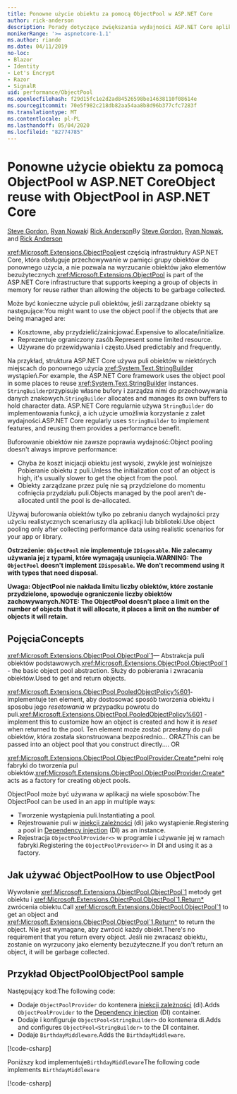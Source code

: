 ```yaml
---
title: Ponowne użycie obiektu za pomocą ObjectPool w ASP.NET Core
author: rick-anderson
description: Porady dotyczące zwiększania wydajności ASP.NET Core aplikacji przy użyciu programu ObjectPool.
monikerRange: '>= aspnetcore-1.1'
ms.author: riande
ms.date: 04/11/2019
no-loc:
- Blazor
- Identity
- Let's Encrypt
- Razor
- SignalR
uid: performance/ObjectPool
ms.openlocfilehash: f29d15fc1e2d2ad84526598be14638110f08614e
ms.sourcegitcommit: 70e5f982c218db82aa54aa8b8d96b377cfc7283f
ms.translationtype: MT
ms.contentlocale: pl-PL
ms.lasthandoff: 05/04/2020
ms.locfileid: "82774785"
---
```

# <a name="object-reuse-with-objectpool-in-aspnet-core"></a><span data-ttu-id="70752-103">Ponowne użycie obiektu za pomocą ObjectPool w ASP.NET Core</span><span class="sxs-lookup"><span data-stu-id="70752-103">Object reuse with ObjectPool in ASP.NET Core</span></span>

<span data-ttu-id="70752-104">[Steve Gordon](https://twitter.com/stevejgordon), [Ryan Nowak](https://github.com/rynowak)i [Rick Anderson](https://twitter.com/RickAndMSFT)</span><span class="sxs-lookup"><span data-stu-id="70752-104">By [Steve Gordon](https://twitter.com/stevejgordon), [Ryan Nowak](https://github.com/rynowak), and [Rick Anderson](https://twitter.com/RickAndMSFT)</span></span>

<span data-ttu-id="70752-105"><xref:Microsoft.Extensions.ObjectPool>jest częścią infrastruktury ASP.NET Core, która obsługuje przechowywanie w pamięci grupy obiektów do ponownego użycia, a nie pozwala na wyrzucanie obiektów jako elementów bezużytecznych.</span><span class="sxs-lookup"><span data-stu-id="70752-105"><xref:Microsoft.Extensions.ObjectPool> is part of the ASP.NET Core infrastructure that supports keeping a group of objects in memory for reuse rather than allowing the objects to be garbage collected.</span></span>

<span data-ttu-id="70752-106">Może być konieczne użycie puli obiektów, jeśli zarządzane obiekty są następujące:</span><span class="sxs-lookup"><span data-stu-id="70752-106">You might want to use the object pool if the objects that are being managed are:</span></span>

- <span data-ttu-id="70752-107">Kosztowne, aby przydzielić/zainicjować.</span><span class="sxs-lookup"><span data-stu-id="70752-107">Expensive to allocate/initialize.</span></span>
- <span data-ttu-id="70752-108">Reprezentuje ograniczony zasób.</span><span class="sxs-lookup"><span data-stu-id="70752-108">Represent some limited resource.</span></span>
- <span data-ttu-id="70752-109">Używane do przewidywania i często.</span><span class="sxs-lookup"><span data-stu-id="70752-109">Used predictably and frequently.</span></span>

<span data-ttu-id="70752-110">Na przykład, struktura ASP.NET Core używa puli obiektów w niektórych miejscach do ponownego użycia <xref:System.Text.StringBuilder> wystąpień.</span><span class="sxs-lookup"><span data-stu-id="70752-110">For example, the ASP.NET Core framework uses the object pool in some places to reuse <xref:System.Text.StringBuilder> instances.</span></span> <span data-ttu-id="70752-111">`StringBuilder`przypisuje własne bufory i zarządza nimi do przechowywania danych znakowych.</span><span class="sxs-lookup"><span data-stu-id="70752-111">`StringBuilder` allocates and manages its own buffers to hold character data.</span></span> <span data-ttu-id="70752-112">ASP.NET Core regularnie używa `StringBuilder` do implementowania funkcji, a ich użycie umożliwia korzystanie z zalet wydajności.</span><span class="sxs-lookup"><span data-stu-id="70752-112">ASP.NET Core regularly uses `StringBuilder` to implement features, and reusing them provides a performance benefit.</span></span>

<span data-ttu-id="70752-113">Buforowanie obiektów nie zawsze poprawia wydajność:</span><span class="sxs-lookup"><span data-stu-id="70752-113">Object pooling doesn't always improve performance:</span></span>

- <span data-ttu-id="70752-114">Chyba że koszt inicjacji obiektu jest wysoki, zwykle jest wolniejsze Pobieranie obiektu z puli.</span><span class="sxs-lookup"><span data-stu-id="70752-114">Unless the initialization cost of an object is high, it's usually slower to get the object from the pool.</span></span>
- <span data-ttu-id="70752-115">Obiekty zarządzane przez pulę nie są przydzielone do momentu cofnięcia przydziału puli.</span><span class="sxs-lookup"><span data-stu-id="70752-115">Objects managed by the pool aren't de-allocated until the pool is de-allocated.</span></span>

<span data-ttu-id="70752-116">Używaj buforowania obiektów tylko po zebraniu danych wydajności przy użyciu realistycznych scenariuszy dla aplikacji lub biblioteki.</span><span class="sxs-lookup"><span data-stu-id="70752-116">Use object pooling only after collecting performance data using realistic scenarios for your app or library.</span></span>

<span data-ttu-id="70752-117">**Ostrzeżenie: `ObjectPool` nie implementuje `IDisposable`. Nie zalecamy używania jej z typami, które wymagają usunięcia.**</span><span class="sxs-lookup"><span data-stu-id="70752-117">**WARNING: The `ObjectPool` doesn't implement `IDisposable`. We don't recommend using it with types that need disposal.**</span></span>

<span data-ttu-id="70752-118">**Uwaga: ObjectPool nie nakłada limitu liczby obiektów, które zostanie przydzielone, spowoduje ograniczenie liczby obiektów zachowywanych.**</span><span class="sxs-lookup"><span data-stu-id="70752-118">**NOTE: The ObjectPool doesn't place a limit on the number of objects that it will allocate, it places a limit on the number of objects it will retain.**</span></span>

## <a name="concepts"></a><span data-ttu-id="70752-119">Pojęcia</span><span class="sxs-lookup"><span data-stu-id="70752-119">Concepts</span></span>

<span data-ttu-id="70752-120"><xref:Microsoft.Extensions.ObjectPool.ObjectPool`1>— Abstrakcja puli obiektów podstawowych.</span><span class="sxs-lookup"><span data-stu-id="70752-120"><xref:Microsoft.Extensions.ObjectPool.ObjectPool`1> - the basic object pool abstraction.</span></span> <span data-ttu-id="70752-121">Służy do pobierania i zwracania obiektów.</span><span class="sxs-lookup"><span data-stu-id="70752-121">Used to get and return objects.</span></span>

<span data-ttu-id="70752-122"><xref:Microsoft.Extensions.ObjectPool.PooledObjectPolicy%601>-implementuje ten element, aby dostosować sposób tworzenia obiektu i sposobu jego *resetowania* w przypadku powrotu do puli.</span><span class="sxs-lookup"><span data-stu-id="70752-122"><xref:Microsoft.Extensions.ObjectPool.PooledObjectPolicy%601> - implement this to customize how an object is created and how it is *reset* when returned to the pool.</span></span> <span data-ttu-id="70752-123">Ten element może zostać przesłany do puli obiektów, która została skonstruowana bezpośrednio... ORAZ</span><span class="sxs-lookup"><span data-stu-id="70752-123">This can be passed into an object pool that you construct directly.... OR</span></span>

<span data-ttu-id="70752-124"><xref:Microsoft.Extensions.ObjectPool.ObjectPoolProvider.Create*>pełni rolę fabryki do tworzenia pul obiektów.</span><span class="sxs-lookup"><span data-stu-id="70752-124"><xref:Microsoft.Extensions.ObjectPool.ObjectPoolProvider.Create*> acts as a factory for creating object pools.</span></span>
<!-- REview, there is no ObjectPoolProvider<T> -->

<span data-ttu-id="70752-125">ObjectPool może być używana w aplikacji na wiele sposobów:</span><span class="sxs-lookup"><span data-stu-id="70752-125">The ObjectPool can be used in an app in multiple ways:</span></span>

* <span data-ttu-id="70752-126">Tworzenie wystąpienia puli.</span><span class="sxs-lookup"><span data-stu-id="70752-126">Instantiating a pool.</span></span>
* <span data-ttu-id="70752-127">Rejestrowanie puli w [iniekcji zależności](xref:fundamentals/dependency-injection) (di) jako wystąpienie.</span><span class="sxs-lookup"><span data-stu-id="70752-127">Registering a pool in [Dependency injection](xref:fundamentals/dependency-injection) (DI) as an instance.</span></span>
* <span data-ttu-id="70752-128">Rejestracja `ObjectPoolProvider<>` w programie i używanie jej w ramach fabryki.</span><span class="sxs-lookup"><span data-stu-id="70752-128">Registering the `ObjectPoolProvider<>` in DI and using it as a factory.</span></span>

## <a name="how-to-use-objectpool"></a><span data-ttu-id="70752-129">Jak używać ObjectPool</span><span class="sxs-lookup"><span data-stu-id="70752-129">How to use ObjectPool</span></span>

<span data-ttu-id="70752-130">Wywołanie <xref:Microsoft.Extensions.ObjectPool.ObjectPool`1> metody get obiektu i <xref:Microsoft.Extensions.ObjectPool.ObjectPool`1.Return*> zwrócenia obiektu.</span><span class="sxs-lookup"><span data-stu-id="70752-130">Call <xref:Microsoft.Extensions.ObjectPool.ObjectPool`1> to get an object and <xref:Microsoft.Extensions.ObjectPool.ObjectPool`1.Return*> to return the object.</span></span>  <span data-ttu-id="70752-131">Nie jest wymagane, aby zwrócić każdy obiekt.</span><span class="sxs-lookup"><span data-stu-id="70752-131">There's no requirement that you return every object.</span></span> <span data-ttu-id="70752-132">Jeśli nie zwracasz obiektu, zostanie on wyrzucony jako elementy bezużyteczne.</span><span class="sxs-lookup"><span data-stu-id="70752-132">If you don't return an object, it will be garbage collected.</span></span>

## <a name="objectpool-sample"></a><span data-ttu-id="70752-133">Przykład ObjectPool</span><span class="sxs-lookup"><span data-stu-id="70752-133">ObjectPool sample</span></span>

<span data-ttu-id="70752-134">Następujący kod:</span><span class="sxs-lookup"><span data-stu-id="70752-134">The following code:</span></span>

* <span data-ttu-id="70752-135">Dodaje `ObjectPoolProvider` do kontenera [iniekcji zależności](xref:fundamentals/dependency-injection) (di).</span><span class="sxs-lookup"><span data-stu-id="70752-135">Adds `ObjectPoolProvider` to the [Dependency injection](xref:fundamentals/dependency-injection) (DI) container.</span></span>
* <span data-ttu-id="70752-136">Dodaje i konfiguruje `ObjectPool<StringBuilder>` do kontenera di.</span><span class="sxs-lookup"><span data-stu-id="70752-136">Adds and configures `ObjectPool<StringBuilder>` to the DI container.</span></span>
* <span data-ttu-id="70752-137">Dodaje `BirthdayMiddleware`.</span><span class="sxs-lookup"><span data-stu-id="70752-137">Adds the `BirthdayMiddleware`.</span></span>

[!code-csharp[](ObjectPool/ObjectPoolSample/Startup.cs?name=snippet)]

<span data-ttu-id="70752-138">Poniższy kod implementuje`BirthdayMiddleware`</span><span class="sxs-lookup"><span data-stu-id="70752-138">The following code implements `BirthdayMiddleware`</span></span>

[!code-csharp[](ObjectPool/ObjectPoolSample/BirthdayMiddleware.cs?name=snippet)]
